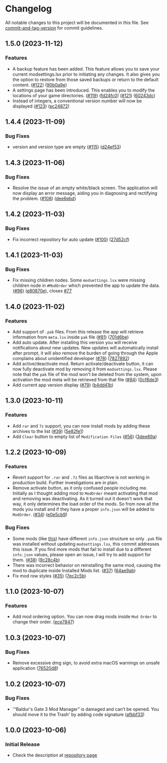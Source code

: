# Changelog

All notable changes to this project will be documented in this file. See [commit-and-tag-version](https://github.com/absolute-version/commit-and-tag-version) for commit guidelines.

## 1.5.0 (2023-11-12)


### Features

* A backup feature has been added. This feature allows you to save your current modsettings.lsx prior to initiating any changes. It also gives you the option to restore from those saved backups or return to the default content. ([#122](https://github.com/mkinfrared/baldurs-gate3-mod-manager/issues/122)) ([90b0a9e](https://github.com/mkinfrared/baldurs-gate3-mod-manager/commit/90b0a9e1132d298d863d0b8293e28a46687fc13d))
* A settings page has been introduced. This enables you to modify the locations of your game directories. ([#119](https://github.com/mkinfrared/baldurs-gate3-mod-manager/issues/119)) ([fd24fc0](https://github.com/mkinfrared/baldurs-gate3-mod-manager/commit/fd24fc044e7b65705887d1756f95587eeb027c58)) ([#121](https://github.com/mkinfrared/baldurs-gate3-mod-manager/issues/121)) ([60243dc](https://github.com/mkinfrared/baldurs-gate3-mod-manager/commit/60243dcf57c7fca73ef2b4c3997ea6be5549c10c))
* Instead of integers, a conventional version number will now be displayed ([#123](https://github.com/mkinfrared/baldurs-gate3-mod-manager/issues/123)) ([ec24872](https://github.com/mkinfrared/baldurs-gate3-mod-manager/commit/ec2487233ff7874dfbc1542547a8bc0ea2ac8731))


## 1.4.4 (2023-11-09)


### Bug Fixes

* version and version type are empty ([#115](https://github.com/mkinfrared/baldurs-gate3-mod-manager/issues/115)) ([d24ef53](https://github.com/mkinfrared/baldurs-gate3-mod-manager/commit/d24ef537ce1281adf1f0bec445681814ba644f48))


## 1.4.3 (2023-11-06)


### Bug Fixes

* Resolve the issue of an empty white/black screen. The application will now display an error message, aiding you in diagnosing and rectifying the problem. ([#108](https://github.com/mkinfrared/baldurs-gate3-mod-manager/issues/108)) ([dee6ebd](https://github.com/mkinfrared/baldurs-gate3-mod-manager/commit/dee6ebde59503162a58c4c3852f1629595961ccb))


## 1.4.2 (2023-11-03)


### Bug Fixes

* Fix incorrect repository for auto update ([#100](https://github.com/mkinfrared/baldurs-gate3-mod-manager/issues/100)) ([27d52cf](https://github.com/mkinfrared/baldurs-gate3-mod-manager/commit/27d52cf205318867b0696359ba53a03e52af533e))

## 1.4.1 (2023-11-03)


### Bug Fixes

* Fix missing children nodes. Some `modsettings.lsx` were missing children node in `#ModOrder` which prevented the app to update the data. ([#96](https://github.com/mkinfrared/baldurs-gate3-mod-manager/issues/96)) ([e80870e](https://github.com/mkinfrared/baldurs-gate3-mod-manager/commit/e80870efa36cd439f1e0485ddde0bd23c0bcf8d6)), closes [#77](https://github.com/mkinfrared/baldurs-gate3-mod-manager/issues/77)

## 1.4.0 (2023-11-02)


### Features

* Add support of `.pak` files. From this release the app will retrieve information from `meta.lsx` inside `pak` file ([#81](https://github.com/mkinfrared/baldurs-gate3-mod-manager/issues/81)) ([701d6be](https://github.com/mkinfrared/baldurs-gate3-mod-manager/commit/701d6be236f055cddaf6ff9fde1137738a4670d2))
* Add auto update. After installing this version you will receive notifications about new updates. New updates will automatically install after prompt, it will also remove the burden of going through the Apple complains about unidentified developer  ([#78](https://github.com/mkinfrared/baldurs-gate3-mod-manager/issues/78)) ([7827892](https://github.com/mkinfrared/baldurs-gate3-mod-manager/commit/78278928efccbacffcb94ddf78b2cedb5d72b5b1))
* Add active/deactivate mod. Return activate/deactivate button, it can now fully deactivate mod by removing it from `modsettings.lsx`. Please note that the `pak` file of the mod won't be deleted from the system, upon activation the mod meta will be retrieved from that file ([#84](https://github.com/mkinfrared/baldurs-gate3-mod-manager/issues/84)) ([0cf8de3](https://github.com/mkinfrared/baldurs-gate3-mod-manager/commit/0cf8de35008368e554e92d5b6c2f0473fc471ee2))
* Add current app version display ([#79](https://github.com/mkinfrared/baldurs-gate3-mod-manager/issues/79)) ([b4dd41b](https://github.com/mkinfrared/baldurs-gate3-mod-manager/commit/b4dd41ba446f74272c0377ef3a319a568b042cbb))

## 1.3.0 (2023-10-11)


### Features

* Add `rar` and `7z` support, you can now install mods by adding these archives to the list ([#39](https://github.com/mkinfrared/baldurs-gate3-mod-manager/issues/39)) ([5e82fe1](https://github.com/mkinfrared/baldurs-gate3-mod-manager/commit/5e82fe10e1bca652353b08253aa9ddb8e420b2cd))
* Add `Clear` button to empty list of `Modification Files` ([#56](https://github.com/mkinfrared/baldurs-gate3-mod-manager/issues/56)) ([3dee89a](https://github.com/mkinfrared/baldurs-gate3-mod-manager/commit/3dee89a7703cdf8e793d657e84aa9477903795d2))

## 1.2.2 (2023-10-09)

### Features

- Revert support for `.rar` and `.7z` files as libarchive is not working in production build. Further investigations are in plain.
- Remove activate button, as it only confused people including me. Initially as I thought adding mod to `ModOrder` meant
  activating that mod and removing was deactivating. As it turned out it doesn't work that way, it only determines the
  load order of the mods. So from now all the mods you install and if they have a proper `info.json` will be added
  to `ModOrder`. ([#34](https://github.com/mkinfrared/baldurs-gate3-mod-manager/issues/34)) ([e0e5cb9](https://github.com/mkinfrared/baldurs-gate3-mod-manager/commit/e0e5cb94c7dc316bf6d294923fb2942dc1e3438b))

### Bug Fixes

- Some mods (like [this](https://www.nexusmods.com/baldursgate3/mods/243?tab=posts&BH=1)) have different `info.json`
  structure so only `.pak` file was installed without updating `modsettings.lsx`, this commit addresses this issue. If
  you find more mods that fail to install due to a different `info.json` values, please open an issue, I will try to add
  support for
  them. ([#38](https://github.com/mkinfrared/baldurs-gate3-mod-manager/issues/38)) ([9c28c4b](https://github.com/mkinfrared/baldurs-gate3-mod-manager/commit/9c28c4b5b9c10a25a9e5c3a37a5795e6be44d199))
- There was incorrect behavior on reinstalling the same mod, causing the mod to duplicate inside Installed Mods
  list. ([#37](https://github.com/mkinfrared/baldurs-gate3-mod-manager/issues/37)) ([64ae9ab](https://github.com/mkinfrared/baldurs-gate3-mod-manager/commit/64ae9abfa9d7c4fe99bd29b274475b7cf537e792))
- Fix mod row
  styles ([#35](https://github.com/mkinfrared/baldurs-gate3-mod-manager/issues/35)) ([7ec2c5b](https://github.com/mkinfrared/baldurs-gate3-mod-manager/commit/7ec2c5bebbd40b91a0b518c5ae8f953430e2b3db))

## 1.1.0 (2023-10-07)

### Features

- Add mod ordering option. You can now drag mods inside `Mod Order` to change their
  order. ([ece7847](https://github.com/mkinfrared/baldurs-gate3-mod-manager/commit/ece78470693fb33453077f9b689f8ddb10e6dd4f))

## 1.0.3 (2023-10-07)

### Bug Fixes

- Remove excessive dmg sign, to avoid extra macOS warnings on unsafe
  application ([76520d8](https://github.com/mkinfrared/baldurs-gate3-mod-manager/commit/76520d8bbfdae1e87e3a18bccbfb2d1dd7adc443))

## 1.0.2 (2023-10-07)

### Bug Fixes

- '“Baldur's Gate 3 Mod Manager” is damaged and can’t be opened. You should move it to the Trash' by adding code
  signature ([afbbf33](https://github.com/mkinfrared/baldurs-gate3-mod-manager/commit/afbbf3374bebff05cd6d293a5cbfed2165717673))

## 1.0.0 (2023-10-06)

### Initial Release

- Check the description at [repository page](https://github.com/mkinfrared/baldurs-gate3-mod-manager)
